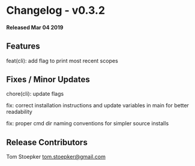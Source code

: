 # Changelog - v0.3.2
#### Released Mar 04 2019



## Features

feat(cli): add flag to print most recent scopes




## Fixes / Minor Updates

chore(cli): update flags

fix: correct installation instructions and update variables in main for better readability

fix: proper cmd dir naming conventions for simpler source installs



## Release Contributors

Tom Stoepker <tom.stoepker@gmail.com>
